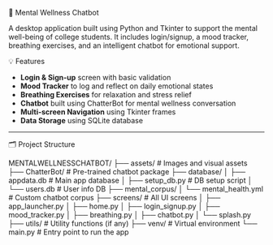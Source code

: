 🧠 Mental Wellness Chatbot

A desktop application built using Python and Tkinter to support the mental well-being of college students. It includes login/signup, a mood tracker, breathing exercises, and an intelligent chatbot for emotional support.

💡 Features

- **Login & Sign-up** screen with basic validation
- **Mood Tracker** to log and reflect on daily emotional states
- **Breathing Exercises** for relaxation and stress relief
- **Chatbot** built using ChatterBot for mental wellness conversation
- **Multi-screen Navigation** using Tkinter frames
- **Data Storage** using SQLite database

---

🗂️ Project Structure

MENTALWELLNESSCHATBOT/
├── assets/ # Images and visual assets
├── ChatterBot/ # Pre-trained chatbot package
├── database/
│ ├── appdata.db # Main app database
│ ├── setup_db.py # DB setup script
│ └── users.db # User info DB
├── mental_corpus/
│ └── mental_health.yml # Custom chatbot corpus
├── screens/ # All UI screens
│ ├── app_launcher.py
│ ├── home.py
│ ├── login_signup.py
│ ├── mood_tracker.py
│ ├── breathing.py
│ ├── chatbot.py
│ └── splash.py
├── utils/ # Utility functions (if any)
├── venv/ # Virtual environment
└── main.py # Entry point to run the app
